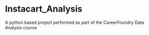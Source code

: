 # Instacart_Analysis
A python based project performed as part of the CareerFoundry Data Analysis course
